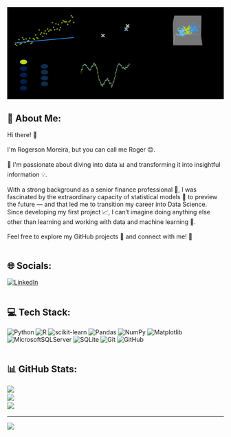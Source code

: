 <img src="/ml_algorithms_animation2.gif">

## 💫 About Me:
Hi there! 👋  <br><br>I'm Rogerson Moreira, but you can call me Roger 😊.  <br><br>🤿 I'm passionate about diving into data 📊 and transforming it into insightful information 💡.  <br><br>With a strong background as a senior finance professional 💼, I was fascinated by the extraordinary capacity of statistical models 🔮 to preview the future — and that led me to transition my career into Data Science. Since developing my first project 📈, I can’t imagine doing anything else other than learning and working with data and machine learning 🤖.  <br><br>Feel free to explore my GitHub projects 📂 and connect with me! 🚀<br><br>  

## 🌐 Socials:
[![LinkedIn](https://img.shields.io/badge/LinkedIn-%230077B5.svg?logo=linkedin&logoColor=white)](https://linkedin.com/in/https://www.linkedin.com/in/rogerson-yuri-m-a722b867/) <br><br>

## 💻 Tech Stack:
![Python](https://img.shields.io/badge/python-3670A0?style=flat&logo=python&logoColor=ffdd54) ![R](https://img.shields.io/badge/r-%23276DC3.svg?style=flat&logo=r&logoColor=white) ![scikit-learn](https://img.shields.io/badge/scikit--learn-%23F7931E.svg?style=flat&logo=scikit-learn&logoColor=white) ![Pandas](https://img.shields.io/badge/pandas-%23150458.svg?style=flat&logo=pandas&logoColor=white) ![NumPy](https://img.shields.io/badge/numpy-%23013243.svg?style=flat&logo=numpy&logoColor=white) ![Matplotlib](https://img.shields.io/badge/Matplotlib-%23ffffff.svg?style=flat&logo=Matplotlib&logoColor=black) ![MicrosoftSQLServer](https://img.shields.io/badge/Microsoft%20SQL%20Server-CC2927?style=flat&logo=microsoft%20sql%20server&logoColor=white) ![SQLite](https://img.shields.io/badge/sqlite-%2307405e.svg?style=flat&logo=sqlite&logoColor=white) ![Git](https://img.shields.io/badge/git-%23F05033.svg?style=flat&logo=git&logoColor=white) ![GitHub](https://img.shields.io/badge/github-%23121011.svg?style=flat&logo=github&logoColor=white)<br><br>

## 📊 GitHub Stats:
![](https://github-readme-stats.vercel.app/api?username=yuhmoreira&theme=tokyonight&hide_border=false&include_all_commits=false&count_private=false)<br/>
![](https://nirzak-streak-stats.vercel.app/?user=yuhmoreira&theme=tokyonight&hide_border=false)<br/>
![](https://github-readme-stats.vercel.app/api/top-langs/?username=yuhmoreira&theme=tokyonight&hide_border=false&include_all_commits=false&count_private=false&layout=compact)

---
[![](https://visitcount.itsvg.in/api?id=yuhmoreira&icon=0&color=0)](https://visitcount.itsvg.in)

<!-- Proudly created with GPRM ( https://gprm.itsvg.in ) -->
